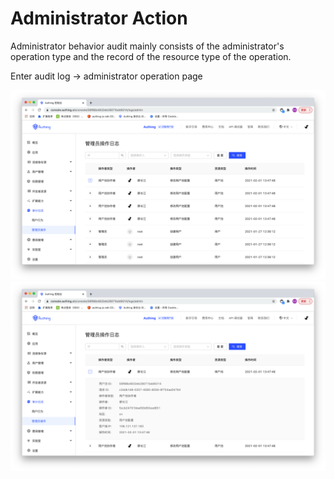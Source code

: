 # Administrator Action

Administrator behavior audit mainly consists of the administrator's operation type and the record of the resource type of the operation.

Enter audit log -> administrator operation page

![](./images/audit-administor-1.png)
![](./images/audit-administor-2.png)
